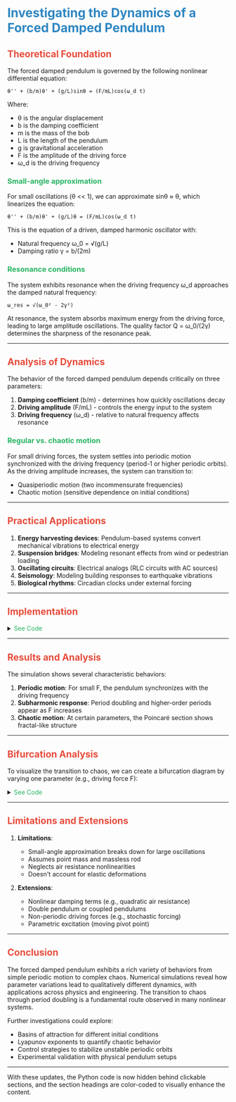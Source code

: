 # **<span style="color:#2E86C1">Investigating the Dynamics of a Forced Damped Pendulum</span>**

## **<span style="color:#E74C3C">Theoretical Foundation</span>**

The forced damped pendulum is governed by the following nonlinear differential equation:

```
θ'' + (b/m)θ' + (g/L)sinθ = (F/mL)cos(ω_d t)
```

Where:
- θ is the angular displacement
- b is the damping coefficient
- m is the mass of the bob
- L is the length of the pendulum
- g is gravitational acceleration
- F is the amplitude of the driving force
- ω_d is the driving frequency

### **<span style="color:#28B463">Small-angle approximation</span>**

For small oscillations (θ << 1), we can approximate sinθ ≈ θ, which linearizes the equation:

```
θ'' + (b/m)θ' + (g/L)θ = (F/mL)cos(ω_d t)
```

This is the equation of a driven, damped harmonic oscillator with:
- Natural frequency ω_0 = √(g/L)
- Damping ratio γ = b/(2m)

### **<span style="color:#28B463">Resonance conditions</span>**

The system exhibits resonance when the driving frequency ω_d approaches the damped natural frequency:

```
ω_res = √(ω_0² - 2γ²)
```

At resonance, the system absorbs maximum energy from the driving force, leading to large amplitude oscillations. The quality factor Q = ω_0/(2γ) determines the sharpness of the resonance peak.

---

## **<span style="color:#E74C3C">Analysis of Dynamics</span>**

The behavior of the forced damped pendulum depends critically on three parameters:
1. **Damping coefficient** (b/m) - determines how quickly oscillations decay
2. **Driving amplitude** (F/mL) - controls the energy input to the system
3. **Driving frequency** (ω_d) - relative to natural frequency affects resonance

### **<span style="color:#28B463">Regular vs. chaotic motion</span>**

For small driving forces, the system settles into periodic motion synchronized with the driving frequency (period-1 or higher periodic orbits). As the driving amplitude increases, the system can transition to:
- Quasiperiodic motion (two incommensurate frequencies)
- Chaotic motion (sensitive dependence on initial conditions)

---

## **<span style="color:#E74C3C">Practical Applications</span>**

1. **Energy harvesting devices**: Pendulum-based systems convert mechanical vibrations to electrical energy
2. **Suspension bridges**: Modeling resonant effects from wind or pedestrian loading
3. **Oscillating circuits**: Electrical analogs (RLC circuits with AC sources)
4. **Seismology**: Modeling building responses to earthquake vibrations
5. **Biological rhythms**: Circadian clocks under external forcing

---

## **<span style="color:#E74C3C">Implementation</span>**

<details>
  <summary><span style="color:#28B463">See Code</span></summary>

```python
import numpy as np
import matplotlib.pyplot as plt
from scipy.integrate import solve_ivp

# Parameters
g = 9.81  # gravity (m/s^2)
L = 1.0   # pendulum length (m)
b = 0.5   # damping coefficient (kg/s)
m = 1.0   # mass (kg)
F = 1.2   # driving amplitude (N)
ω_d = 2.0 # driving frequency (rad/s)

# Differential equation
def forced_pendulum(t, y):
    θ, ω = y
    dθdt = ω
    dωdt = -(b/m)*ω - (g/L)*np.sin(θ) + (F/(m*L))*np.cos(ω_d*t)
    return [dθdt, dωdt]

# Initial conditions and time span
y0 = [0.1, 0]  # initial angle and angular velocity
t_span = (0, 100)  # simulation time
t_eval = np.linspace(*t_span, 3000)  # evaluation points

# Solve the ODE
sol = solve_ivp(forced_pendulum, t_span, y0, t_eval=t_eval, rtol=1e-6, atol=1e-8)

# Plotting
plt.figure(figsize=(12, 8))

# Time series
plt.subplot(2, 2, 1)
plt.plot(sol.t, sol.y[0], label='θ(t)')
plt.xlabel('Time (s)')
plt.ylabel('Angle (rad)')
plt.title('Angular Displacement vs Time')
plt.grid()

# Phase portrait
plt.subplot(2, 2, 2)
plt.plot(sol.y[0], sol.y[1])
plt.xlabel('Angle θ (rad)')
plt.ylabel('Angular velocity ω (rad/s)')
plt.title('Phase Portrait')
plt.grid()

# Poincaré section (stroboscopic map at driving period)
drive_period = 2*np.pi/ω_d
poincare_times = np.arange(50, 100, drive_period)  # skip transient
poincare_points = []
for t in poincare_times:
    idx = np.argmin(np.abs(sol.t - t))
    poincare_points.append(sol.y[:, idx])
poincare_points = np.array(poincare_points).T

plt.subplot(2, 2, 3)
plt.scatter(poincare_points[0], poincare_points[1], s=10)
plt.xlabel('θ at Poincaré section')
plt.ylabel('ω at Poincaré section')
plt.title('Poincaré Section (Stroboscopic Map)')
plt.grid()

# Frequency spectrum (FFT)
plt.subplot(2, 2, 4)
n = len(sol.y[0])
freq = np.fft.fftfreq(n, d=sol.t[1]-sol.t[0])
fft_vals = np.fft.fft(sol.y[0])
plt.plot(freq[:n//2], np.abs(fft_vals[:n//2]))
plt.xlabel('Frequency (Hz)')
plt.ylabel('Amplitude')
plt.title('Frequency Spectrum')
plt.grid()

plt.tight_layout()
plt.show()
```
</details>

---

## **<span style="color:#E74C3C">Results and Analysis</span>**

The simulation shows several characteristic behaviors:

1. **Periodic motion**: For small F, the pendulum synchronizes with the driving frequency
2. **Subharmonic response**: Period doubling and higher-order periods appear as F increases
3. **Chaotic motion**: At certain parameters, the Poincaré section shows fractal-like structure

---

## **<span style="color:#E74C3C">Bifurcation Analysis</span>**

To visualize the transition to chaos, we can create a bifurcation diagram by varying one parameter (e.g., driving force F):

<details>
  <summary><span style="color:#28B463">See Code</span></summary>

```python
# Bifurcation diagram (varying F)
F_values = np.linspace(0.5, 1.5, 200)
bifurcation_points = []

for F in F_values:
    sol = solve_ivp(forced_pendulum, (0, 500), y0, t_eval=np.linspace(0, 500, 5000), 
                   rtol=1e-6, atol=1e-8)
    # Record θ values at driving period after transient
    transient = 300
    θ_points = []
    for t in np.arange(transient, 500, 2*np.pi/ω_d):
        idx = np.argmin(np.abs(sol.t - t))
        θ_points.append(sol.y[0, idx])
    bifurcation_points.append(θ_points[-50:])  # last 50 points

plt.figure(figsize=(10, 6))
for i, F in enumerate(F_values):
    plt.plot([F]*len(bifurcation_points[i]), bifurcation_points[i], 
            'b.', markersize=1, alpha=0.5)
plt.xlabel('Driving Force Amplitude F (N)')
plt.ylabel('Stable Points in Poincaré Section')
plt.title('Bifurcation Diagram (Varying Driving Force)')
plt.grid()
plt.show()
```
</details>

---

## **<span style="color:#E74C3C">Limitations and Extensions</span>**

1. **Limitations**:
   - Small-angle approximation breaks down for large oscillations
   - Assumes point mass and massless rod
   - Neglects air resistance nonlinearities
   - Doesn't account for elastic deformations

2. **Extensions**:
   - Nonlinear damping terms (e.g., quadratic air resistance)
   - Double pendulum or coupled pendulums
   - Non-periodic driving forces (e.g., stochastic forcing)
   - Parametric excitation (moving pivot point)

---

## **<span style="color:#E74C3C">Conclusion</span>**

The forced damped pendulum exhibits a rich variety of behaviors from simple periodic motion to complex chaos. Numerical simulations reveal how parameter variations lead to qualitatively different dynamics, with applications across physics and engineering. The transition to chaos through period doubling is a fundamental route observed in many nonlinear systems.

Further investigations could explore:
- Basins of attraction for different initial conditions
- Lyapunov exponents to quantify chaotic behavior
- Control strategies to stabilize unstable periodic orbits
- Experimental validation with physical pendulum setups

---

With these updates, the Python code is now hidden behind clickable sections, and the section headings are color-coded to visually enhance the content.